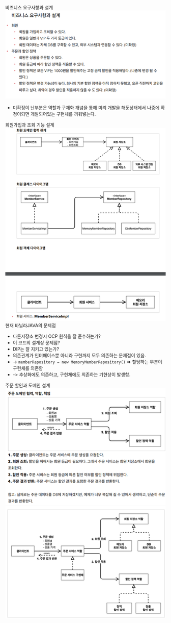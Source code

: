 비즈니스 요구사항과 설계
![img_10.png](img_10.png)
 - 미확정이 난부분은 역할과 구체화 개념을 통해 미리 개발을 해둔상태에서 나중에 확정이되면 개발되어있는 구현체를 끼워넣는다.

회원가입과 조회 기능 설계
![img_11.png](img_11.png)
현재 바닐라JAVA의 문제점
 - 다른저장소 변경시 OCP 원칙을 잘 준수하는가?
 - 이 코드의 설계상 문제점?
 - DIP는 잘 지키고 있는가?
 - 의존관계가 인터페이스뿐 아니라 구현까지 모두 의존하는 문제점이 있음.
 - -> `memberRepository = new MemoryMemberRepository()` => 할당하는 부분이 구현체를 의존함
 - -> 추상화에도 의존하고, 구현체에도 의존하는 기현상이 발생함.

주문 할인과 도메인 설계
![img_12.png](img_12.png)
![img_13.png](img_13.png)